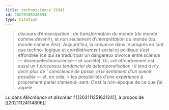 ```yaml
---
title: technoscience 19341
id: 20220108246694
type: Citation
---
```


> discours d’émancipation : de *transformation* du monde (du monde comme *devenir*), et non seulement d'*interprétation* du monde (du monde comme *être*). Aujourd’hui, la croyance dans le progrès en tant que techno- logique et *corrélativement* social et politique s’est effondrée (ce qui se traduit par un dangereux divorce entre science — devenuetechnoscience— et société). Or, cet effondrement est aussi un f *processus tendanciel de détemporalisation : il tend à n'y avoir plus de ' conscience de passé, ni le sentiment d'un avenir possible* — et, en cela, &gt; les possibilités d’une *expérience* à proprement parler s’amenui- sent. C’est la non-époque de ce que j’ai appelé

Lu dans *Mécréance et discrédit 1* [[20211125162124]], à propos de [[20211124114806]]